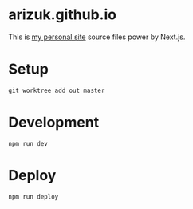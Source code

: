 # arizuk.github.io
This is [my personal site](https://arizuk.github.io/) source files power by Next.js.

# Setup

```
git worktree add out master
```

# Development

```
npm run dev
```

# Deploy

```
npm run deploy
```
